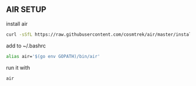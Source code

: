 ## AIR SETUP

install air

```bash
curl -sSfL https://raw.githubusercontent.com/cosmtrek/air/master/install.sh | sh -s -- -b $(go env GOPATH)/bin
```

add to ~/.bashrc

```bash
alias air='$(go env GOPATH)/bin/air'
```

run it with

```bash
air
```

